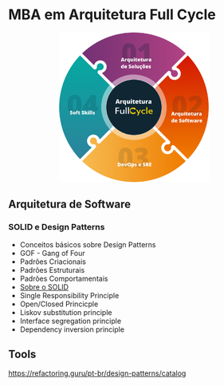 # MBA em Arquitetura Full Cycle
<p align="center">
<img src="https://github.com/sibelly/mba_fullcycle_design_patterns/blob/master/.github/fullcycle.svg?raw=true" alt="drawing" style="width:300px;"/>
</p>

## Arquitetura de Software

### SOLID e Design Patterns

- Conceitos básicos sobre Design Patterns
- GOF - Gang of Four
- Padrões Criacionais
- Padrões Estruturais
- Padrões Comportamentais
- [Sobre o SOLID](https://github.com/sibelly/mba_fullcycle_design_patterns/blob/master/solid.md)
- Single Responsibility Principle
- Open/Closed Princicple
- Liskov substitution principle
- Interface segregation principle
- Dependency inversion principle

## Tools

https://refactoring.guru/pt-br/design-patterns/catalog